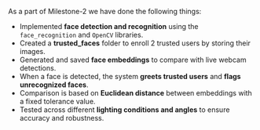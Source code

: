 As a part of Milestone-2 we have done the following things:

- Implemented **face detection and recognition** using the `face_recognition` and `OpenCV` libraries.  
- Created a **trusted_faces** folder to enroll 2 trusted users by storing their images.  
- Generated and saved **face embeddings** to compare with live webcam detections.  
- When a face is detected, the system **greets trusted users** and **flags unrecognized faces**.  
- Comparison is based on **Euclidean distance** between embeddings with a fixed tolerance value.  
- Tested across different **lighting conditions and angles** to ensure accuracy and robustness.
